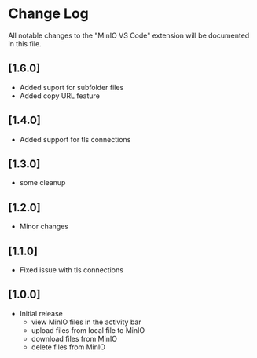 # Change Log

All notable changes to the "MinIO VS Code" extension will be documented in this file.

## [1.6.0]
- Added suport for subfolder files
- Added copy URL feature

## [1.4.0]
- Added support for tls connections
  
## [1.3.0]
- some cleanup

## [1.2.0]
- Minor changes

## [1.1.0]
- Fixed issue with tls connections

## [1.0.0]
- Initial release
  - view MinIO files in the activity bar
  - upload files from local file to MinIO
  - download files from MinIO
  - delete files from MinIO
